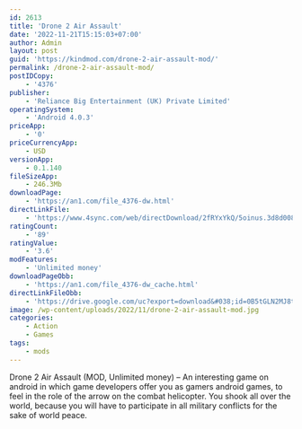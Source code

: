 ```yaml
---
id: 2613
title: 'Drone 2 Air Assault'
date: '2022-11-21T15:15:03+07:00'
author: Admin
layout: post
guid: 'https://kindmod.com/drone-2-air-assault-mod/'
permalink: /drone-2-air-assault-mod/
postIDCopy:
    - '4376'
publisher:
    - 'Reliance Big Entertainment (UK) Private Limited'
operatingSystem:
    - 'Android 4.0.3'
priceApp:
    - '0'
priceCurrencyApp:
    - USD
versionApp:
    - 0.1.140
fileSizeApp:
    - 246.3Mb
downloadPage:
    - 'https://an1.com/file_4376-dw.html'
directLinkFile:
    - 'https://www.4sync.com/web/directDownload/2fRYxYkQ/5oinus.3d8d008ed9f1d451cd583ae7e4db8f51'
ratingCount:
    - '89'
ratingValue:
    - '3.6'
modFeatures:
    - 'Unlimited money'
downloadPageObb:
    - 'https://an1.com/file_4376-dw_cache.html'
directLinkFileObb:
    - 'https://drive.google.com/uc?export=download&#038;id=0B5tGLN2MJ8tFREI1U0luX0JMejA'
image: /wp-content/uploads/2022/11/drone-2-air-assault-mod.jpg
categories:
    - Action
    - Games
tags:
    - mods
---
```


Drone 2 Air Assault (MOD, Unlimited money) – An interesting game on android in which game developers offer you as gamers android games, to feel in the role of the arrow on the combat helicopter. You shook all over the world, because you will have to participate in all military conflicts for the sake of world peace.